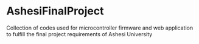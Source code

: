 # AshesiFinalProject
Collection of codes used for microcontroller firmware and web application to fulfill the final project requirements of Ashesi University
